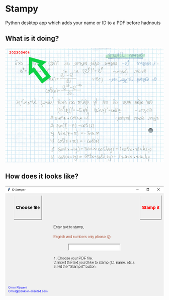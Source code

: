 # Stampy
Python desktop app which adds your name or ID to a PDF before hadnouts


## What is it doing?
![Usage example](https://raw.githubusercontent.com/omer-re/Stampy/main/example/example.png?token=AJKXIT2SWQECZQSNHD6EXF3AGFNUY)

## How does it looks like?
![Usage example](https://raw.githubusercontent.com/omer-re/Stampy/main/example/GUI.png?token=AJKXIT32XSKEYZ7TLNLKS33AGFNUY)
